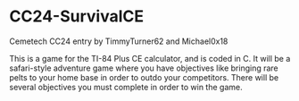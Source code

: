# CC24-SurvivalCE
Cemetech CC24 entry by TimmyTurner62 and Michael0x18


This is a game for the TI-84 Plus CE calculator, and is coded in C. 
It will be a safari-style adventure game where you have objectives like bringing rare pelts to your home base in order to outdo your competitors. There will be several objectives you must complete in order to win the game. 
